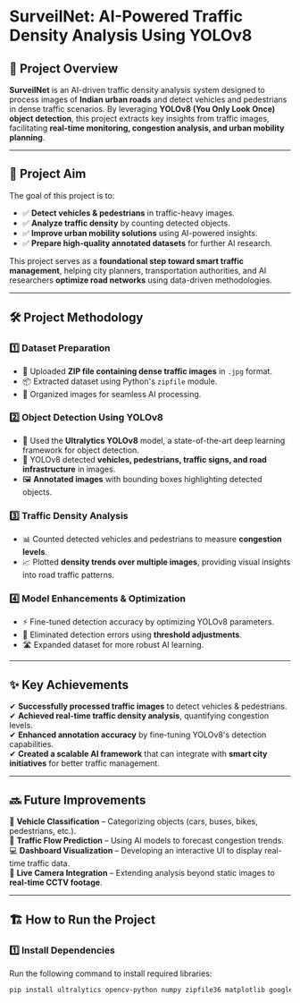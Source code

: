 # SurveilNet: AI-Powered Traffic Density Analysis Using YOLOv8

## 📌 Project Overview
**SurveilNet** is an AI-driven traffic density analysis system designed to process images of **Indian urban roads** and detect vehicles and pedestrians in dense traffic scenarios. By leveraging **YOLOv8 (You Only Look Once) object detection**, this project extracts key insights from traffic images, facilitating **real-time monitoring, congestion analysis, and urban mobility planning**.

---

## 🎯 Project Aim
The goal of this project is to:
- ✅ **Detect vehicles & pedestrians** in traffic-heavy images.
- ✅ **Analyze traffic density** by counting detected objects.
- ✅ **Improve urban mobility solutions** using AI-powered insights.
- ✅ **Prepare high-quality annotated datasets** for further AI research.

This project serves as a **foundational step toward smart traffic management**, helping city planners, transportation authorities, and AI researchers **optimize road networks** using data-driven methodologies.

---

## 🛠️ Project Methodology
### 1️⃣ Dataset Preparation
- 📂 Uploaded **ZIP file containing dense traffic images** in `.jpg` format.
- 📦 Extracted dataset using Python's `zipfile` module.
- 📁 Organized images for seamless AI processing.

### 2️⃣ Object Detection Using YOLOv8
- 🚀 Used the **Ultralytics YOLOv8** model, a state-of-the-art deep learning framework for object detection.
- 🎯 YOLOv8 detected **vehicles, pedestrians, traffic signs, and road infrastructure** in images.
- 🖼️ **Annotated images** with bounding boxes highlighting detected objects.

### 3️⃣ Traffic Density Analysis
- 📊 Counted detected vehicles and pedestrians to measure **congestion levels**.
- 📈 Plotted **density trends over multiple images**, providing visual insights into road traffic patterns.

### 4️⃣ Model Enhancements & Optimization
- ⚡ Fine-tuned detection accuracy by optimizing YOLOv8 parameters.
- 📍 Eliminated detection errors using **threshold adjustments**.
- 🛣️ Expanded dataset for more robust AI learning.

---

## ✨ Key Achievements
✔ **Successfully processed traffic images** to detect vehicles & pedestrians.  
✔ **Achieved real-time traffic density analysis**, quantifying congestion levels.  
✔ **Enhanced annotation accuracy** by fine-tuning YOLOv8's detection capabilities.  
✔ **Created a scalable AI framework** that can integrate with **smart city initiatives** for better traffic management.  

---

## 🔜 Future Improvements
🚥 **Vehicle Classification** – Categorizing objects (cars, buses, bikes, pedestrians, etc.).  
📍 **Traffic Flow Prediction** – Using AI models to forecast congestion trends.  
💻 **Dashboard Visualization** – Developing an interactive UI to display real-time traffic data.  
📡 **Live Camera Integration** – Extending analysis beyond static images to **real-time CCTV footage**.  

---

## 🏗️ How to Run the Project
### 1️⃣ Install Dependencies
Run the following command to install required libraries:
```bash
pip install ultralytics opencv-python numpy zipfile36 matplotlib google-colab

